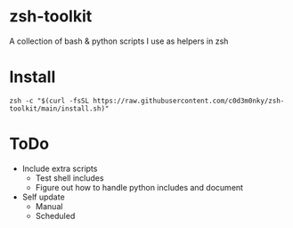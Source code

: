 # zsh-toolkit
A collection of bash & python scripts I use as helpers in zsh

# Install
```zsh -c "$(curl -fsSL https://raw.githubusercontent.com/c0d3m0nky/zsh-toolkit/main/install.sh)"```

# ToDo
* Include extra scripts
  * Test shell includes
  * Figure out how to handle python includes and document
* Self update
  * Manual
  * Scheduled
